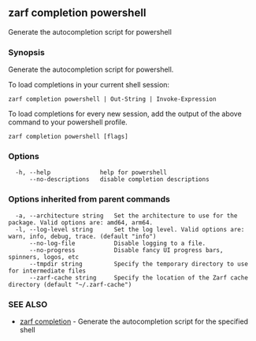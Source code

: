 ## zarf completion powershell

Generate the autocompletion script for powershell

### Synopsis

Generate the autocompletion script for powershell.

To load completions in your current shell session:

	zarf completion powershell | Out-String | Invoke-Expression

To load completions for every new session, add the output of the above command
to your powershell profile.


```
zarf completion powershell [flags]
```

### Options

```
  -h, --help              help for powershell
      --no-descriptions   disable completion descriptions
```

### Options inherited from parent commands

```
  -a, --architecture string   Set the architecture to use for the package. Valid options are: amd64, arm64.
  -l, --log-level string      Set the log level. Valid options are: warn, info, debug, trace. (default "info")
      --no-log-file           Disable logging to a file.
      --no-progress           Disable fancy UI progress bars, spinners, logos, etc
      --tmpdir string         Specify the temporary directory to use for intermediate files
      --zarf-cache string     Specify the location of the Zarf cache directory (default "~/.zarf-cache")
```

### SEE ALSO

* [zarf completion](zarf_completion.md)	 - Generate the autocompletion script for the specified shell

